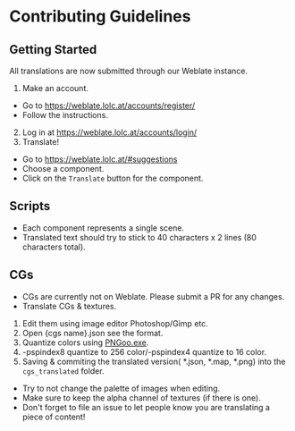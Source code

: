 # Contributing Guidelines

## Getting Started
All translations are now submitted through our Weblate instance.

1. Make an account.
  - Go to https://weblate.lolc.at/accounts/register/
  - Follow the instructions.
2. Log in at https://weblate.lolc.at/accounts/login/
3. Translate!
  - Go to https://weblate.lolc.at/#suggestions
  - Choose a component.
  - Click on the `Translate` button for the component.

## Scripts
- Each component represents a single scene.
- Translated text should try to stick to 40 characters x 2 lines (80 characters total).

## CGs
  - CGs are currently not on Weblate. Please submit a PR for any changes.
  - Translate CGs & textures.
1. Edit them using image editor Photoshop/Gimp etc.
2. Open {cgs name}.json see the format.
3. Quantize colors using [PNGoo.exe](https://pngquant.org/).
4. -pspindex8 quantize to 256 color/-pspindex4 quantize to 16 color.
5. Saving & commiting the translated version( *.json, *.map, *.png)
  into the `cgs_translated` folder. 
  - Try to not change the palette of images when editing. 
  - Make sure to keep the alpha channel of textures (if there is one).
  - Don't forget to file an issue to let people know you are translating a piece of content!

